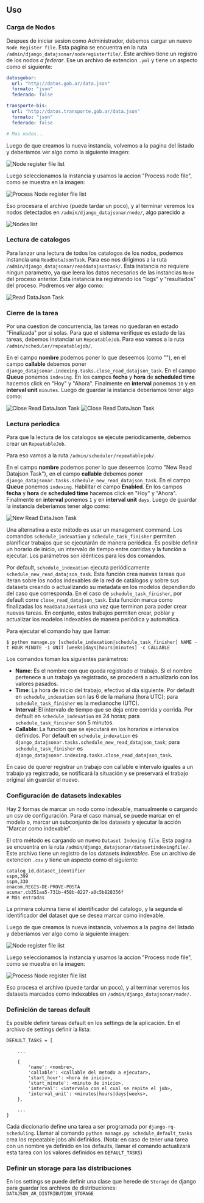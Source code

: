 ## Uso


### Carga de Nodos

Despues de iniciar sesion como Administrador, debemos cargar un nuevo `Node Register file`.
Esta pagina se encuentra en la ruta `/admin/django_datajsonar/noderegisterfile/`.
Este archivo tiene un registro de los nodos _a federar_. Ese un archivo de extencion `.yml` y
tiene un aspecto como el siguiente:


```yaml
datosgobar:
  url: "http://datos.gob.ar/data.json"
  formato: "json"
  federado: false

transporte-bis:
  url: "http://datos.transporte.gob.ar/data.json"
  formato: "json"
  federado: false

# Mas nodos...
```

Luego de que creamos la nueva instancia, volvemos a la pagina del listado y deberiamos ver algo como
la siguiente imagen:

![Node register file list](images/node_register_file.png)

Luego seleccionamos la instancia y usamos la accion "Process node file", como se muestra en la imagen:

![Process Node register file list](images/process_node_register_file.png)

Eso procesara el archivo (puede tardar un poco), y al terminar veremos los nodos detectados en
`/admin/django_datajsonar/node/`, algo parecido a

![Nodes list](images/nodes_list.png)


### Lectura de catalogos

Para lanzar una lectura de todos los catalogos de los nodos, podemos instancia una `ReadDataJsonTask`.
Para eso nos dirigimos a la ruta `/admin/django_datajsonar/readdatajsontask/`.
Esta instancia no requiere ningun parametro, ya que leera los datos necesarios de las instancias `Node`
del proceso anterior.
Esta instancia ira registrando los "logs" y "resultados" del proceso. Podremos ver algo como:

![Read DataJson Task](images/read_datajson_task.png)

### Cierre de la tarea

Por una cuestion de concurrencia, las tareas no quedaran en estado "Finalizada" por si solas.
Para que el sistema verifique es estado de las tareas, debemos instanciar un `RepeatableJob`.
Para eso vamos a la ruta `/admin/scheduler/repeatablejob/`.

En el campo **nombre** podemos poner lo que deseemos (como ""), en el campo **callable** debemos
poner `django_datajsonar.indexing.tasks.close_read_datajson_task`.
En el campo **Queue** ponemos `indexing`.
En los campos **fecha** y **hora** de **scheduled time** hacemos click en "Hoy" y "Ahora".
Finalmente en **interval** ponemos `10` y en **interval unit** `minutes`.
Luego de guardar la instancia deberiamos tener algo como:

![Close Read DataJson Task]()
![Close Read DataJson Task](images/close_read_datajson_task.png)


### Lectura periodica

Para que la lectura de los catalogos se ejecute periodicamente, debemos crear un `RepeatableJob`.

Para eso vamos a la ruta `/admin/scheduler/repeatablejob/`.

En el campo **nombre** podemos poner lo que deseemos (como "New Read Datajson Task"), en el campo **callable** debemos
poner `django_datajsonar.tasks.schedule_new_read_datajson_task`.
En el campo **Queue** ponemos `indexing`.
Habilitar el campo **Enabled**.
En los campos **fecha** y **hora** de **scheduled time** hacemos click en "Hoy" y "Ahora".
Finalmente en **interval** ponemos `1` y en **interval unit** `days`.
Luego de guardar la instancia deberiamos tener algo como:

![New Read DataJson Task](images/new_read_datajson_task.png)

Una alternativa a este método es usar un management command. Los comandos `schedule_indexation` y
`schedule_task_finisher` permiten planificar trabajos que se ejecutarán de manera periódica. Es posible definir un
horario de inicio, un intervalo de tiempo entre corridas y la función a ejecutar. Los parámetros son idénticos para los
dos comandos.

Por default, `schedule_indexation` ejecuta periódicamente `schedule_new_read_datajson_task`. Esta función crea nuevas
tareas que iteran sobre los nodos indexables de la red de catálogos y sobre sus datasets creando o actualizando su
metadata en los modelos dependiendo del caso que corresponda. En el caso de `schedule_task_finisher`, por default corre
`close_read_datajson_task`. Esta función marca como finalizadas los `ReadDataJsonTask` una vez que terminan para poder
crear nuevas tareas. En conjunto, estos trabajos permiten crear, poblar y actualizar los modelos indexables de manera
periódica y automática.

Para ejecutar el comando hay que llamar:

`$ python manage.py [schedule_indexation|schedule_task_finisher] NAME -t HOUR MINUTE -i UNIT [weeks|days|hours|minutes] -c CALLABLE`

Los comandos toman los siguientes parámetros:
  - **Name**: Es el nombre con que queda registrado el trabajo. Si el nombre pertenece a un trabajo ya registrado, se
  procederá a actualizarlo con los valores pasados.
  - **Time**: La hora de inicio del trabajo, efectivo al día siguiente. Por default en `schedule_indexation` son las 6
  de la mañana (hora UTC); para `schedule_task_finisher` es la medianoche (UTC).
  - **Interval**: El intervalo de tiempo que se deja entre corrida y corrida. Por default en `schedule_indexation` es
  24 horas; para `schedule_task_finisher` son 5 minutos.
  - **Callable**: La función que se ejecutará en los horarios e intervalos definidos. Por default en
  `schedule_indexation` es `django_datajsonar.tasks.schedule_new_read_datajson_task`; para
  `schedule_task_finisher` es `django_datajsonar.indexing.tasks.close_read_datajson_task`.

En caso de querer registrar un trabajo con callable e intervalo iguales a un trabajo ya registrado, se notificará la
situación y se preservará el trabajo original sin guardar el nuevo.

### Configuración de datasets indexables

Hay 2 formas de marcar un nodo como indexable, manualmente o cargando un csv de configuración. Para el caso manual, se
puede marcar en el modelo o, marcar un subconjunto de los datasets y ejecutar la acción "Marcar como indexable".

El otro método es cargando un nuevo `Dataset Indexing file`.
Esta pagina se encuentra en la ruta `/admin/django_datajsonar/datasetindexingfile/`.
Este archivo tiene un registro de los datasets _indexables_. Ese un archivo de extencion `.csv` y
tiene un aspecto como el siguiente:


```
catalog_id,dataset_identifier
sspm,399
sspm,330
enacom,REGIS-DE-PROVE-POSTA
acumar,cb351aa5-731b-458b-8227-a0c5b828356f
# Más entradas
```

La primera columna tiene el identificador del catalogo, y la segunda el identificador del dataset que se desea marcar
como indexable.

Luego de que creamos la nueva instancia, volvemos a la pagina del listado y deberiamos ver algo como
la siguiente imagen:

![Node register file list](images/dataset_indexing_file.png)

Luego seleccionamos la instancia y usamos la accion "Process node file", como se muestra en la imagen:

![Process Node register file list](images/process_indexing_file.png)

Eso procesa el archivo (puede tardar un poco), y al terminar veremos los datasets marcados como indexables en
`/admin/django_datajsonar/node/`.

### Definición de tareas default

Es posible definir tareas default en los settings de la aplicación. En el archivo de settings definir la lista:

```
DEFAULT_TASKS = [

    ...

    {
        'name': <nombre>,
        'callable': <callable del metodo a ejecutar>,
        'start_hour': <hora de inicio>,
        'start_minute': <minuto de inicio>,
        'interval': <intervalo con el cual se repite el job>,
        'interval_unit': <minutes|hours|days|weeks>,
    },
    
    ...
}
``` 

Cada diccionario define una tarea a ser programada por `django-rq-scheduling`. Llamar al comando 
`python manage.py schedule_default_tasks` crea los repeatable jobs ahí definidos. (Nota: en caso de 
tener una tarea con un nombre ya definido en los defaults, llamar el comando actualizará esta tarea
con los valores definidos en `DEFAULT_TASKS`)


### Definir un storage para las distribuciones 

En los settings se puede definir una clase que herede de `Storage` de django para guardar los archivos de distribuciones: `DATAJSON_AR_DISTRIBUTION_STORAGE`

